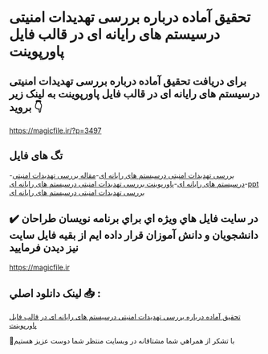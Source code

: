# تحقیق آماده درباره بررسی تهدیدات امنیتی درسیستم های رایانه ای در قالب فایل پاورپوینت

## برای دریافت تحقیق آماده درباره بررسی تهدیدات امنیتی درسیستم های رایانه ای در قالب فایل پاورپوینت به لینک زیر بروید 👇

https://magicfile.ir/?p=3497

## تگ های فایل

-[بررسی تهدیدات امنیتی درسیستم های رایانه ای](https://magicfile.ir/product/%d8%aa%d8%ad%d9%82%db%8c%d9%82-%d8%a8%d8%b1%d8%b1%d8%b3%db%8c-%d8%aa%d9%87%d8%af%db%8c%d8%af%d8%a7%d8%aa-%d8%a7%d9%85%d9%86%db%8c%d8%aa%db%8c-%d8%af%d8%b1%d8%b3%db%8c%d8%b3%d8%aa%d9%85-%d9%87%d8%a7%db%8c-%d8%b1%d8%a7%db%8c%d8%a7%d9%86%d9%87-%d8%a7%db%8c-%d9%be%d8%a7%d9%88%d8%b1%d9%be%d9%88%db%8c%d9%86%d8%aa/)-[مقاله بررسی تهدیدات امنیتی درسیستم های رایانه ای](https://magicfile.ir/product/%d8%aa%d8%ad%d9%82%db%8c%d9%82-%d8%a8%d8%b1%d8%b1%d8%b3%db%8c-%d8%aa%d9%87%d8%af%db%8c%d8%af%d8%a7%d8%aa-%d8%a7%d9%85%d9%86%db%8c%d8%aa%db%8c-%d8%af%d8%b1%d8%b3%db%8c%d8%b3%d8%aa%d9%85-%d9%87%d8%a7%db%8c-%d8%b1%d8%a7%db%8c%d8%a7%d9%86%d9%87-%d8%a7%db%8c-%d9%be%d8%a7%d9%88%d8%b1%d9%be%d9%88%db%8c%d9%86%d8%aa/)-[پاورپوینت بررسی تهدیدات امنیتی درسیستم های رایانه ای](https://magicfile.ir/product/%d8%aa%d8%ad%d9%82%db%8c%d9%82-%d8%a8%d8%b1%d8%b1%d8%b3%db%8c-%d8%aa%d9%87%d8%af%db%8c%d8%af%d8%a7%d8%aa-%d8%a7%d9%85%d9%86%db%8c%d8%aa%db%8c-%d8%af%d8%b1%d8%b3%db%8c%d8%b3%d8%aa%d9%85-%d9%87%d8%a7%db%8c-%d8%b1%d8%a7%db%8c%d8%a7%d9%86%d9%87-%d8%a7%db%8c-%d9%be%d8%a7%d9%88%d8%b1%d9%be%d9%88%db%8c%d9%86%d8%aa/)-[ppt بررسی تهدیدات امنیتی درسیستم های رایانه ای](https://magicfile.ir/product/%d8%aa%d8%ad%d9%82%db%8c%d9%82-%d8%a8%d8%b1%d8%b1%d8%b3%db%8c-%d8%aa%d9%87%d8%af%db%8c%d8%af%d8%a7%d8%aa-%d8%a7%d9%85%d9%86%db%8c%d8%aa%db%8c-%d8%af%d8%b1%d8%b3%db%8c%d8%b3%d8%aa%d9%85-%d9%87%d8%a7%db%8c-%d8%b1%d8%a7%db%8c%d8%a7%d9%86%d9%87-%d8%a7%db%8c-%d9%be%d8%a7%d9%88%d8%b1%d9%be%d9%88%db%8c%d9%86%d8%aa/)

## ✔️ در سايت فايل هاي ويژه اي براي برنامه نويسان طراحان دانشجويان و دانش آموزان قرار داده ايم از بقيه فايل سايت نيز ديدن فرماييد

https://magicfile.ir


## لينک دانلود اصلي 📥 :

[تحقیق آماده درباره بررسی تهدیدات امنیتی درسیستم های رایانه ای در قالب فایل پاورپوینت](https://magicfile.ir/product/%d8%aa%d8%ad%d9%82%db%8c%d9%82-%d8%a8%d8%b1%d8%b1%d8%b3%db%8c-%d8%aa%d9%87%d8%af%db%8c%d8%af%d8%a7%d8%aa-%d8%a7%d9%85%d9%86%db%8c%d8%aa%db%8c-%d8%af%d8%b1%d8%b3%db%8c%d8%b3%d8%aa%d9%85-%d9%87%d8%a7%db%8c-%d8%b1%d8%a7%db%8c%d8%a7%d9%86%d9%87-%d8%a7%db%8c-%d9%be%d8%a7%d9%88%d8%b1%d9%be%d9%88%db%8c%d9%86%d8%aa/) 


🙏با تشکر از همراهي شما مشتاقانه در وبسایت منتظر شما دوست عزیز هستیم

